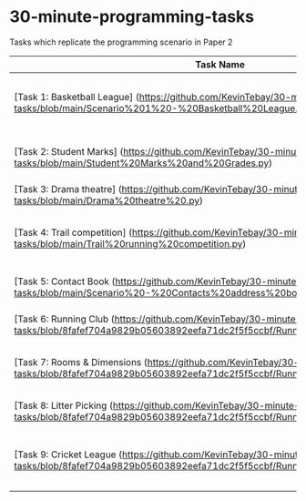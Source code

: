 # 30-minute-programming-tasks
Tasks which replicate the programming scenario in Paper 2

| Task Name                    | Description                                                                    | 
|------------------------------|--------------------------------------------------------------------------------|
| [Task 1: Basketball League] (https://github.com/KevinTebay/30-minute-programming-tasks/blob/main/Scenario%201%20-%20Basketball%20League.py)   | Find out which team has the highest points total          | 
| [Task 2: Student Marks] (https://github.com/KevinTebay/30-minute-programming-tasks/blob/main/Student%20Marks%20and%20Grades.py)               | Number of distinctions, merits and passes                 |   
| [Task 3: Drama theatre] (https://github.com/KevinTebay/30-minute-programming-tasks/blob/main/Drama%20theatre%20.py)                           | Booking systems                                           | 
| [Task 4: Trail competition] (https://github.com/KevinTebay/30-minute-programming-tasks/blob/main/Trail%20running%20competition.py)            | Validate runners distance and select top 3                | 
| [Task 5: Contact Book (https://github.com/KevinTebay/30-minute-programming-tasks/blob/main/Scenario%20-%20Contacts%20address%20book.py)       | Update and sort new contacts                              | 
| [Task 6: Running Club (https://github.com/KevinTebay/30-minute-programming-tasks/blob/8fafef704a9829b05603892eefa71dc2f5f5ccbf/Running%20Club%20scenario.py)       | Find top 3 runners - sorting                              |
| [Task 7: Rooms & Dimensions (https://github.com/KevinTebay/30-minute-programming-tasks/blob/8fafef704a9829b05603892eefa71dc2f5f5ccbf/Running%20Club%20scenario.py)       | Largest, smallest and average                             | 
| [Task 8: Litter Picking (https://github.com/KevinTebay/30-minute-programming-tasks/blob/8fafef704a9829b05603892eefa71dc2f5f5ccbf/Running%20Club%20scenario.py)       | Sorting - descending order                             | 
| [Task 9: Cricket League (https://github.com/KevinTebay/30-minute-programming-tasks/blob/8fafef704a9829b05603892eefa71dc2f5f5ccbf/Running%20Club%20scenario.py)       | Find top club - number or wins and points                              | 


